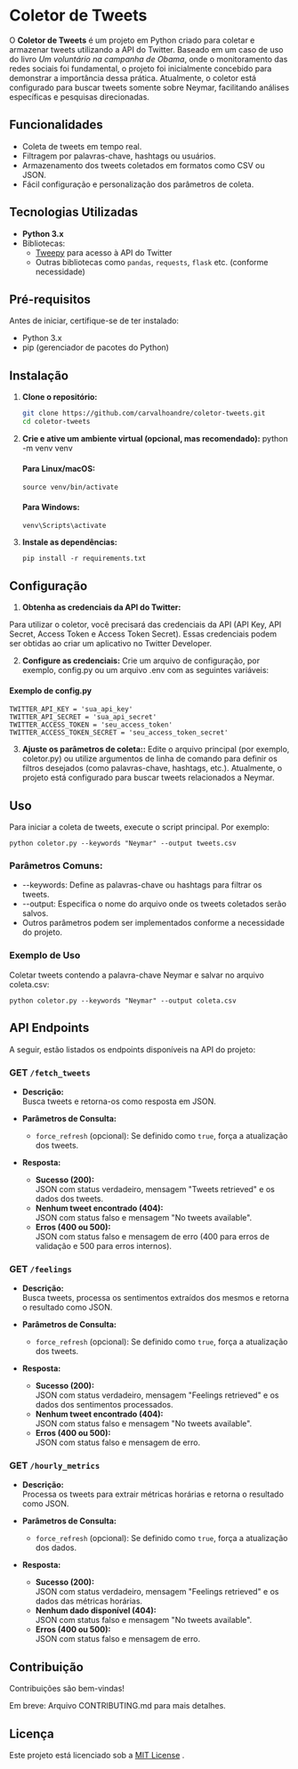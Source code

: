 # Coletor de Tweets

O **Coletor de Tweets** é um projeto em Python criado para coletar e armazenar tweets utilizando a API do Twitter. Baseado em um caso de uso do livro *Um voluntário na campanha de Obama*, onde o monitoramento das redes sociais foi fundamental, o projeto foi inicialmente concebido para demonstrar a importância dessa prática. Atualmente, o coletor está configurado para buscar tweets somente sobre Neymar, facilitando análises específicas e pesquisas direcionadas.

## Funcionalidades

- Coleta de tweets em tempo real.
- Filtragem por palavras-chave, hashtags ou usuários.
- Armazenamento dos tweets coletados em formatos como CSV ou JSON.
- Fácil configuração e personalização dos parâmetros de coleta.

## Tecnologias Utilizadas

- **Python 3.x**
- Bibliotecas:
  - [Tweepy](https://www.tweepy.org/) para acesso à API do Twitter
  - Outras bibliotecas como `pandas`, `requests`, `flask` etc. (conforme necessidade)

## Pré-requisitos

Antes de iniciar, certifique-se de ter instalado:

- Python 3.x
- pip (gerenciador de pacotes do Python)

## Instalação

1. **Clone o repositório:**

   ```bash
   git clone https://github.com/carvalhoandre/coletor-tweets.git
   cd coletor-tweets
   ```

2. **Crie e ative um ambiente virtual (opcional, mas recomendado):**
   python -m venv venv
   
   #### Para Linux/macOS:
   ```source venv/bin/activate```
   
   #### Para Windows:
   ```venv\Scripts\activate```

3. **Instale as dependências:**
   
   ```pip install -r requirements.txt```


## Configuração

1. **Obtenha as credenciais da API do Twitter:**

Para utilizar o coletor, você precisará das credenciais da API (API Key, API Secret, Access Token e Access Token Secret). Essas credenciais podem ser obtidas ao criar um aplicativo no Twitter Developer.

2. **Configure as credenciais:**
Crie um arquivo de configuração, por exemplo, config.py ou um arquivo .env com as seguintes variáveis:

#### Exemplo de config.py
```
TWITTER_API_KEY = 'sua_api_key'
TWITTER_API_SECRET = 'sua_api_secret'
TWITTER_ACCESS_TOKEN = 'seu_access_token'
TWITTER_ACCESS_TOKEN_SECRET = 'seu_access_token_secret'
```

3. **Ajuste os parâmetros de coleta::**
Edite o arquivo principal (por exemplo, coletor.py) ou utilize argumentos de linha de comando para definir os filtros desejados (como palavras-chave, hashtags, etc.). Atualmente, o projeto está configurado para buscar tweets relacionados a Neymar.

## Uso
Para iniciar a coleta de tweets, execute o script principal. Por exemplo:

```
python coletor.py --keywords "Neymar" --output tweets.csv
```

### Parâmetros Comuns:
- --keywords: Define as palavras-chave ou hashtags para filtrar os tweets.
- --output: Especifica o nome do arquivo onde os tweets coletados serão salvos.
- Outros parâmetros podem ser implementados conforme a necessidade do projeto.

### Exemplo de Uso
Coletar tweets contendo a palavra-chave Neymar e salvar no arquivo coleta.csv:
```
python coletor.py --keywords "Neymar" --output coleta.csv
```
## API Endpoints

A seguir, estão listados os endpoints disponíveis na API do projeto:

### GET `/fetch_tweets`

- **Descrição:**  
  Busca tweets e retorna-os como resposta em JSON.

- **Parâmetros de Consulta:**
  - `force_refresh` (opcional): Se definido como `true`, força a atualização dos tweets.

- **Resposta:**
  - **Sucesso (200):**  
    JSON com status verdadeiro, mensagem "Tweets retrieved" e os dados dos tweets.
  - **Nenhum tweet encontrado (404):**  
    JSON com status falso e mensagem "No tweets available".
  - **Erros (400 ou 500):**  
    JSON com status falso e mensagem de erro (400 para erros de validação e 500 para erros internos).

### GET `/feelings`

- **Descrição:**  
  Busca tweets, processa os sentimentos extraídos dos mesmos e retorna o resultado como JSON.

- **Parâmetros de Consulta:**
  - `force_refresh` (opcional): Se definido como `true`, força a atualização dos tweets.

- **Resposta:**
  - **Sucesso (200):**  
    JSON com status verdadeiro, mensagem "Feelings retrieved" e os dados dos sentimentos processados.
  - **Nenhum tweet encontrado (404):**  
    JSON com status falso e mensagem "No tweets available".
  - **Erros (400 ou 500):**  
    JSON com status falso e mensagem de erro.

### GET `/hourly_metrics`

- **Descrição:**  
  Processa os tweets para extrair métricas horárias e retorna o resultado como JSON.

- **Parâmetros de Consulta:**
  - `force_refresh` (opcional): Se definido como `true`, força a atualização dos dados.

- **Resposta:**
  - **Sucesso (200):**  
    JSON com status verdadeiro, mensagem "Feelings retrieved" e os dados das métricas horárias.
  - **Nenhum dado disponível (404):**  
    JSON com status falso e mensagem "No tweets available".
  - **Erros (400 ou 500):**  
    JSON com status falso e mensagem de erro.

## Contribuição
Contribuições são bem-vindas!

Em breve: Arquivo CONTRIBUTING.md para mais detalhes.

## Licença
Este projeto está licenciado sob a [MIT License](LICENSE) .

